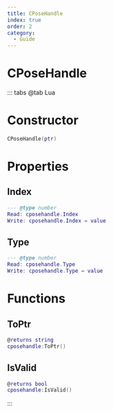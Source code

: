 ```yaml
---
title: CPoseHandle
index: true
order: 2
category:
  - Guide
---
```


# CPoseHandle

::: tabs
@tab Lua
# Constructor
```lua
CPoseHandle(ptr)
```
# Properties
## Index 
```lua
--- @type number
Read: cposehandle.Index
Write: cposehandle.Index = value
```
## Type 
```lua
--- @type number
Read: cposehandle.Type
Write: cposehandle.Type = value
```
# Functions
## ToPtr
```lua
@returns string
cposehandle:ToPtr()
```
## IsValid
```lua
@returns bool
cposehandle:IsValid()
```

:::
